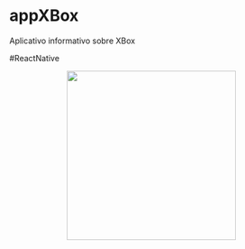 # appXBox
Aplicativo informativo sobre XBox

#ReactNative

<p align="center">
  <img width="300" height:"900" src="assets/gifxbox.gif">
</p>
